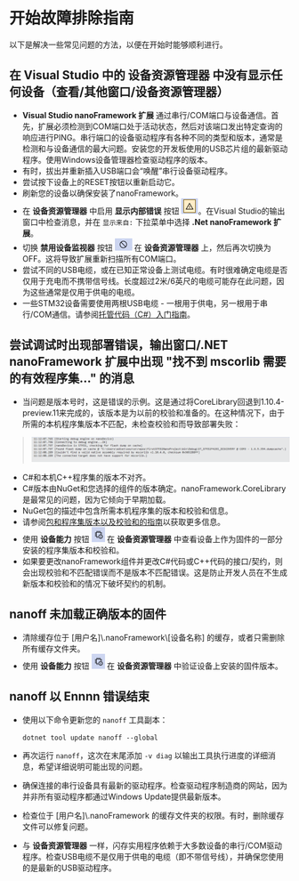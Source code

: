 # 开始故障排除指南

以下是解决一些常见问题的方法，以便在开始时能够顺利进行。

## 在 Visual Studio 中的 **设备资源管理器** 中没有显示任何设备（查看/其他窗口/设备资源管理器）

- **Visual Studio nanoFramework 扩展** 通过串行/COM端口与设备通信。首先，扩展必须检测到COM端口处于活动状态，然后对该端口发出特定查询的响应进行PING。串行端口的设备驱动程序有各种不同的类型和版本，通常是检测和与设备通信的最大问题。安装您的开发板使用的USB芯片组的最新驱动程序。使用Windows设备管理器检查驱动程序的版本。
- 有时，拔出并重新插入USB端口会“唤醒”串行设备驱动程序。
- 尝试按下设备上的RESET按钮以重新启动它。
- 刷新您的设备以确保安装了nanoFramework。
- 在 **设备资源管理器** 中启用 **显示内部错误** 按钮 ![显示内部错误](../../images/getting-started-guides/show-internal-errors.png)。在Visual Studio的输出窗口中检查消息，并在 `显示来自:` 下拉菜单中选择 **.Net nanoFramework 扩展**。
- 切换 **禁用设备监视器** 按钮 ![禁用设备监视器](../../images/getting-started-guides/disable-device-watchers.png) 在 **设备资源管理器** 上，然后再次切换为OFF。这将导致扩展重新扫描所有COM端口。
- 尝试不同的USB电缆，或在已知正常设备上测试电缆。有时很难确定电缆是否仅用于充电而不携带信号线。长度超过2米/6英尺的电缆可能存在此问题，因为这些通常是仅用于供电的电缆。
- 一些STM32设备需要使用两根USB电缆 - 一根用于供电，另一根用于串行/COM通信。请参阅[托管代码（C#）入门指南](../getting-started-guides/getting-started-managed.md)。

## 尝试调试时出现部署错误，输出窗口/.NET nanoFramework 扩展中出现 "找不到 mscorlib 需要的有效程序集..." 的消息

- 当问题是版本号时，这是错误的示例。这是通过将CoreLibrary回退到1.10.4-preview.11来完成的，该版本是为以前的校验和准备的。在这种情况下，由于所需的本机程序集版本不匹配，未检查校验和而导致部署失败：

> ![mscorlib版本不匹配](../../images/getting-started-guides/mscorlib-version-mismatch.png)

- C#和本机C++程序集的版本不对齐。
- C#版本由NuGet和您选择的组件的版本确定。nanoFramework.CoreLibrary是最常见的问题，因为它倾向于早期加载。
- NuGet包的描述中包含所需本机程序集的版本和校验和信息。
- 请参阅[包和程序集版本以及校验和的指南](../architecture/guide-version-checksums.md)以获取更多信息。
- 使用 **设备能力** 按钮 ![设备能力](../../images/getting-started-guides/device-capabilities.png) 在 **设备资源管理器** 中查看设备上作为固件的一部分安装的程序集版本和校验和。
- 如果要更改nanoFramework组件并更改C#代码或C++代码的接口/契约，则会出现校验和不匹配错误而不是版本不匹配错误。这是防止开发人员在不生成新版本和校验和的情况下破坏契约的机制。

## nanoff 未加载正确版本的固件

- 清除缓存位于 [用户名]\\.nanoFramework\\[设备名称] 的缓存，或者只需删除所有缓存文件夹。
- 使用 **设备能力** 按钮 ![设备能力](../../images/getting-started-guides/device-capabilities.png) 在 **设备资源管理器** 中验证设备上安装的固件版本。

## nanoff 以 Ennnn 错误结束

- 使用以下命令更新您的 `nanoff` 工具副本：

    ```console
    dotnet tool update nanoff --global
    ```

- 再次运行 `nanoff`，这次在末尾添加 `-v diag` 以输出工具执行进度的详细消息，希望详细说明可能出现的问题。
- 确保连接的串行设备具有最新的驱动程序。检查驱动程序制造商的网站，因为并非所有驱动程序都通过Windows Update提供最新版本。
- 检查位于 [用户名]\\.nanoFramework 的缓存文件夹的权限。有时，删除缓存文件可以修复问题。
- 与 **设备资源管理器** 一样，闪存实用程序依赖于大多数设备的串行/COM驱动程序。检查USB电缆不是仅用于供电的电缆（即不带信号线），并确保您使用的是最新的USB驱动程序。